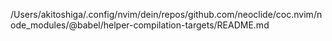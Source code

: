 /Users/akitoshiga/.config/nvim/dein/repos/github.com/neoclide/coc.nvim/node_modules/@babel/helper-compilation-targets/README.md